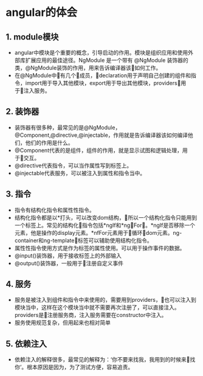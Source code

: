 # angular的体会

## 1. module模块

- angular中模块是个重要的概念，引导启动的作用。模块是组织应用和使用外部库扩展应用的最佳途径。NgModule 是一个带有 @NgModule 装饰器的类，@NgModule装饰的作用，用来告诉编译器该如何工作。
- 在@NgModule中有几个成员，declaration用于声明自己创建的组件和指令，import用于导入其他模块，export用于导出其他模块，providers用于注入服务。

## 2. 装饰器

- 装饰器有很多种，最常见的是@NgModule，@Component,@directive,@injectable，作用就是告诉编译器该如何编译他们，他们的作用是什么。
- @Component代表的是组件，组件的作用，就是显示试图和逻辑处理，用于交互。
- @directive代表指令，可以当作属性写到标签上。
- @injectable代表服务，可以被注入到属性和指令当中。

## 3. 指令

- 指令有结构化指令和属性性指令。
- 结构化指令都是以\*打头，可以改变dom结构，所以一个结构化指令只能用到一个标签上。常见的结构化指令包括\*ngIf和\*ngFor。\*ngIf是否移除一个元素，他是操作的display元素。\*nfFor元素用于循环dom元素。ng-container和ng-template标签可以辅助使用结构化指令。
- 属性性指令使用方式是作为标签的属性使用。可以用于操作事件的数据。
- @input()装饰器，用于接收标签上的外部输入
- @output()装饰器，一般用于注册自定义事件

## 4. 服务

- 服务是被注入到组件和指令中来使用的，需要用到providers，也可以注入到模块当中，这样在这个模块当中就不需要再次注册了，可以直接注入。providers是注册服务商，注入服务需要在constructor中注入。
- 服务使用规范复杂，但用起来也相对简单

## 5. 依赖注入

- 依赖注入的解释很多，最常见的解释为：‘你不要来找我，我用到的时候来找你’。根本原因是因为，为了测试方便，容易追责。